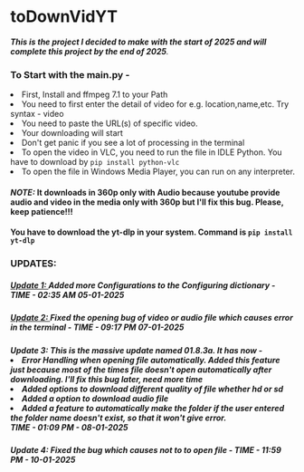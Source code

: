 # toDownVidYT
<i><b>This is the project I decided to make with the start of 2025 and will complete this project by the end of 2025</b>.</i>
<h3>To Start with the main.py -</h3>
<li>First, Install and ffmpeg 7.1 to your Path</li>
<li> You need to first enter the detail of video for e.g. location,name,etc. Try syntax - video
<li> You need to paste the URL(s) of specific video. 
<li> Your downloading will start
<li> Don't get panic if you see a lot of processing in the terminal
<li> To open the video in VLC, you need to run the file in IDLE Python. You have to download by <code>pip install python-vlc</code>
<li> To open the file in Windows Media Player, you can run on any interpreter.
<h4><I>NOTE:</I> It downloads in 360p only with Audio because youtube provide audio and video in the media only with 360p but I'll fix this bug. Please, keep patience!!!</h4>
<h4>You have to download the yt-dlp in your system. Command is <code>pip install yt-dlp</code></h4>
<h3>UPDATES: </h3>
<h5><u>Update 1: </u>Added more Configurations to the Configuring dictionary - TIME - 02:35 AM 05-01-2025</h5>
<h5><u>Update 2: </u>Fixed the opening bug of video or audio file which causes error in the terminal - TIME - 09:17 PM 07-01-2025</h5>
<h5>
  <i>Update 3: </i>
  This is the massive update named 01.8.3a. <i>It has now -</i>
  <li>Error Handling when opening file automatically. Added this feature just because most of the times file doesn't open automatically after downloading. I'll fix this bug later, need more time</li>
  <li>Added options to download different quality of file whether hd or sd</li>
  <li>Added a option to download audio file</li>
  <li>Added a feature to automatically make the folder if the user entered the folder name doesn't exist, so that it won't give error.</li>
  TIME - 01:09 PM - 08-01-2025
</h5>
<h5>Update 4: Fixed the bug which causes not to to open file - TIME - 11:59 PM - 10-01-2025</h5>
